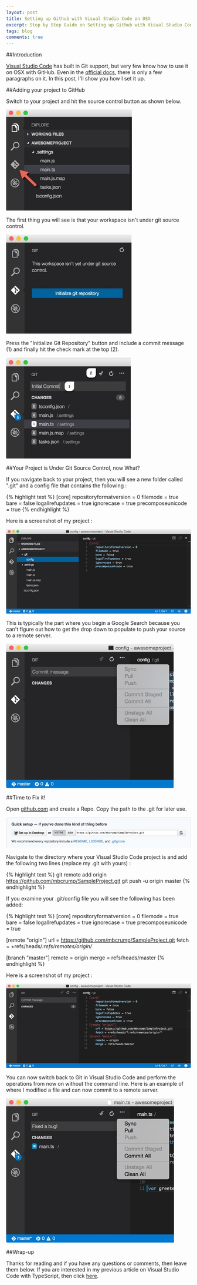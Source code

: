 ```yaml
---
layout: post
title: Setting up Github with Visual Studio Code on OSX
excerpt: Step by Step Guide on Setting up Github with Visual Studio Code on OSX
tags: blog
comments: true
---
```


##Introduction

[Visual Studio Code](https://code.visualstudio.com/) has built in Git support, but very few know how to use it on OSX with GitHub. Even in the [official docs](https://code.visualstudio.com/Docs/versioncontrol), there is only a few paragraphs on it. In this post, I'll show you how I set it up. 

##Adding your project to GitHub

Switch to your project and hit the source control button as shown below. 

![image](/files/vscodeshowsource.jpg)

The first thing you will see is that your workspace isn't under git source control. 

![image](/files/addtogitvscode.jpg)

Press the "Initialize Git Repository" button and include a commit message (1) and finally hit the check mark at the top (2). 

![image](/files/gitinitialcommitvscode.jpg)


##Your Project is Under Git Source Control, now What?

If you navigate back to your project, then you will see a new folder called ".git" and a config file that contains the following :

{% highlight text %}
[core]
repositoryformatversion = 0
filemode = true
bare = false
logallrefupdates = true
ignorecase = true
precomposeunicode = true
{% endhighlight %}

Here is a screenshot of my project : 

![image](/files/gitconfigvscode.jpg)

This is typically the part where you begin a Google Search because you can't figure out how to get the drop down to populate to push your source to a remote server. 

![image](/files/cantcommittogitvscode.jpg)

##Time to Fix it!

Open [github.com](http://github.com) and create a Repo. Copy the path to the .git for later use. 

![image](/files/gitingithub.jpg)

Navigate to the directory where your Visual Studio Code project is and add the following two lines (replace my .git with yours) : 

{% highlight text %}
git remote add origin https://github.com/mbcrump/SampleProject.git
git push -u origin master
{% endhighlight %}

If you examine your .git/config file you will see the following has been added: 

{% highlight text %}
[core]
repositoryformatversion = 0
filemode = true
bare = false
logallrefupdates = true
ignorecase = true
precomposeunicode = true

[remote "origin"]
url = https://github.com/mbcrump/SampleProject.git
fetch = +refs/heads/*:refs/remotes/origin/*

[branch "master"]
remote = origin
merge = refs/heads/master
{% endhighlight %}

Here is a screenshot of my project : 

![image](/files/gitconfigfinalvscode.jpg)
	
You can now switch back to Git in Visual Studio Code and perform the operations from now on without the command line. Here is an example of where I modified a file and can now commit to a remote server. 

![image](/files/maintsmodified.jpg)

##Wrap-up

Thanks for reading and if you have any questions or comments, then leave them below. If you are interested in my previous article on Visual Studio Code with TypeScript, then click [here](http://michaelcrump.net/using-typescript-with-code/). 

